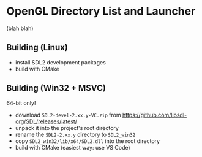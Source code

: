 # OpenGL Directory List and Launcher

(blah blah)

## Building (Linux)

- install SDL2 development packages
- build with CMake

## Building (Win32 + MSVC)

64-bit only!

- download `SDL2-devel-2.xx.y-VC.zip` from https://github.com/libsdl-org/SDL/releases/latest/
- unpack it into the project's root directory
- rename the `SDL2-2.xx.y` directory to `SDL2_win32`
- copy `SDL2_win32/lib/x64/SDL2.dll` into the root directory
- build with CMake (easiest way: use VS Code)
